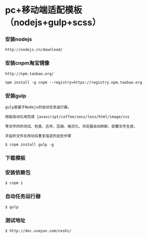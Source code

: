 # pc+移动端适配模板（nodejs+gulp+scss）




###  安装nodejs 


```
http://nodejs.cn/download/
```



### 安装cnpm淘宝镜像
```
http://npm.taobao.org/

npm install -g cnpm --registry=https://registry.npm.taobao.org
```



### 安装gulp
```
gulp是基于Nodejs的自动任务运行器， 

她能自动化地完成 javascript/coffee/sass/less/html/image/css 

等文件的的测试、检查、合并、压缩、格式化、浏览器自动刷新、部署文件生成，

并监听文件在改动后重复指定的这些步骤

$ cnpm install gulp -g
```
### 下载模板
### 安装依赖包  
```
$ cnpm i

```

### 自动任务运行器
```
$ gulp
```
### 测试地址
```
$ http://doc.vueyun.com/ceshi/
```


